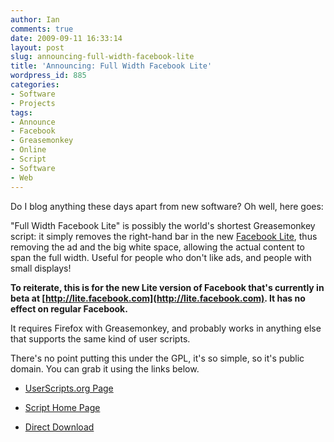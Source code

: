 ```yaml
---
author: Ian
comments: true
date: 2009-09-11 16:33:14
layout: post
slug: announcing-full-width-facebook-lite
title: 'Announcing: Full Width Facebook Lite'
wordpress_id: 885
categories:
- Software
- Projects
tags:
- Announce
- Facebook
- Greasemonkey
- Online
- Script
- Software
- Web
---
```


Do I blog anything these days apart from new software?  Oh well, here goes:

"Full Width Facebook Lite" is possibly the world's shortest Greasemonkey script: it simply removes the right-hand bar in the new [Facebook Lite](http://lite.facebook.com), thus removing the ad and the big white space, allowing the actual content to span the full width.  Useful for people who don't like ads, and people with small displays!

**To reiterate, this is for the new Lite version of Facebook that's currently in beta at [http://lite.facebook.com](http://lite.facebook.com). It has no effect on regular Facebook.**

It requires Firefox with Greasemonkey, and probably works in anything else that supports the same kind of user scripts.

There's no point putting this under the GPL, it's so simple, so it's public domain.  You can grab it using the links below.

  * [UserScripts.org Page](http://userscripts.org/scripts/show/57527)

  * [Script Home Page](/software/full-width-facebook-lite)

  * [Direct Download](http://files.ianrenton.com/fullwidthfacebooklite.user.js)


